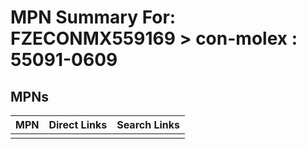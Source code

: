 



# MPN Summary For: FZECONMX559169 > con-molex : 55091-0609

## MPNs
  

|MPN|Direct Links|Search Links|
| :--- | :--- | :--- |
||||
